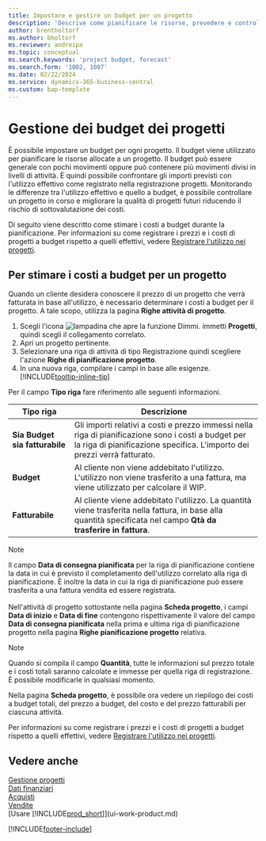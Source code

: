 ```yaml
---
title: Impostare e gestire un budget per un progetto
description: 'Descrive come pianificare le risorse, prevedere e controllare i costi di un progetto impostando un budget per ciascun progetto.'
author: brentholtorf
ms.author: bholtorf
ms.reviewer: andreipa
ms.topic: conceptual
ms.search.keywords: 'project budget, forecast'
ms.search.form: '1002, 1007'
ms.date: 02/22/2024
ms.service: dynamics-365-business-central
ms.custom: bap-template
---
```

# Gestione dei budget dei progetti

È possibile impostare un budget per ogni progetto. Il budget viene utilizzato per pianificare le risorse allocate a un progetto. Il budget può essere generale con pochi movimenti oppure può contenere più movimenti divisi in livelli di attività. È quindi possibile confrontare gli importi previsti con l'utilizzo effettivo come registrato nella registrazione progetti. Monitorando le differenze tra l'utilizzo effettivo e quello a budget, è possibile controllare un progetto in corso e migliorare la qualità di progetti futuri riducendo il rischio di sottovalutazione dei costi.

Di seguito viene descritto come stimare i costi a budget durante la pianificazione. Per informazioni su come registrare i prezzi e i costi di progetti a budget rispetto a quelli effettivi, vedere [Registrare l'utilizzo nei progetti](projects-how-record-job-usage.md).  

## <a name="JobBudgetCosts"></a> Per stimare i costi a budget per un progetto

Quando un cliente desidera conoscere il prezzo di un progetto che verrà fatturata in base all'utilizzo, è necessario determinare i costi a budget per il progetto. A tale scopo, utilizza la pagina **Righe attività di progetto**.

1. Scegli l'icona ![lampadina che apre la funzione Dimmi.](media/ui-search/search_small.png "Dimmi cosa vuoi fare") immetti **Progetti**, quindi scegli il collegamento correlato.  
2. Apri un progetto pertinente.
3. Selezionare una riga di attività di tipo Registrazione quindi scegliere l'azione **Righe di pianificazione progetto**.
4. In una nuova riga, compilare i campi in base alle esigenze. [!INCLUDE[tooltip-inline-tip](includes/tooltip-inline-tip_md.md)]

Per il campo **Tipo riga** fare riferimento alle seguenti informazioni.  

| Tipo riga | Descrizione |
| --- | --- |
| **Sia Budget sia fatturabile** |Gli importi relativi a costi e prezzo immessi nella riga di pianificazione sono i costi a budget per la riga di pianificazione specifica. L'importo dei prezzi verrà fatturato. |
| **Budget** |Al cliente non viene addebitato l'utilizzo. L'utilizzo non viene trasferito a una fattura, ma viene utilizzato per calcolare il WIP. |
| **Fatturabile** |Al cliente viene addebitato l'utilizzo. La quantità viene trasferita nella fattura, in base alla quantità specificata nel campo **Qtà da trasferire in fattura**. |

> [!NOTE]  
> Il campo **Data di consegna pianificata** per la riga di pianificazione contiene la data in cui è previsto il completamento dell'utilizzo correlato alla riga di pianificazione. È inoltre la data in cui la riga di pianificazione può essere trasferita a una fattura vendita ed essere registrata. <br /><br /> Nell'attività di progetto sottostante nella pagina **Scheda progetto**, i campi **Data di inizio** e **Data di fine** contengono rispettivamente il valore del campo **Data di consegna pianificata** nella prima e ultima riga di pianificazione progetto nella pagina **Righe pianificazione progetto** relativa.

> [!NOTE]  
> Quando si compila il campo **Quantità**, tutte le informazioni sul prezzo totale e i costi totali saranno calcolate e immesse per quella riga di registrazione. È possibile modificarle in qualsiasi momento.

Nella pagina **Scheda progetto**, è possibile ora vedere un riepilogo dei costi a budget totali, del prezzo a budget, del costo e del prezzo fatturabili per ciascuna attività.

Per informazioni su come registrare i prezzi e i costi di progetti a budget rispetto a quelli effettivi, vedere [Registrare l'utilizzo nei progetti](projects-how-record-job-usage.md).

## Vedere anche

[Gestione progetti](projects-manage-projects.md)  
[Dati finanziari](finance.md)  
[Acquisti](purchasing-manage-purchasing.md)  
[Vendite](sales-manage-sales.md)  
[Usare [!INCLUDE[prod_short](includes/prod_short.md)]](ui-work-product.md)  

[!INCLUDE[footer-include](includes/footer-banner.md)]
